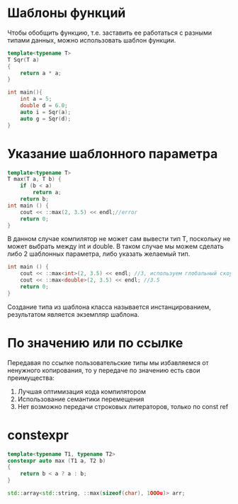 # Шаблоны функций
Чтобы обобщить функцию, т.е. заставить ее работаться с разными типами данных, можно использовать шаблон функции.

```cpp
template<typename T>
T Sqr(T a)
{
	return a * a;
}

int main(){
	int a = 5;
	double d = 6.0;
	auto i = Sqr(a);
	auto g = Sqr(d);
}
```

# Указание шаблонного параметра
```cpp
template<typename T>
T max(T a, T b) { 
	if (b < a) 
		return a; 
	return b; 
int main () { 
	cout << ::max(2, 3.5) << endl;//error 
	return 0; 
}
```

В данном случае компилятор не может сам вывести тип T, поскольку не может выбрать между int и double. В таком случае мы можем сделать либо 2 шаблонных параметра, либо указать желаемый тип.

```cpp
int main () { 
	cout << ::max<int>(2, 3.5) << endl; //3, используем глобальный скоуп :: поскольку в стандартной библиотеке уже есть функция max
	cout << ::max<double>(2, 3.5) << endl; //3.5
	return 0; 
}
```

Создание типа из шаблона класса называется инстанцированием, результатом является экземпляр шаблона.

# По значению или по ссылке
Передавая по ссылке пользовательские типы мы избавляемся от ненужного копирования, то у передаче по значению есть свои преимущества:
1. Лучшая оптимизация кода компилятором
2. Использование семантики перемещения
3. Нет возможно передачи строковых литераторов, только по const ref


# constexpr
```cpp
template<typename T1, typename T2>
constexpr auto max (T1 a, T2 b)
{
	return b < a ? a : b;
}

std::array<std::string, ::max(sizeof(char), 1OOOu)> arr;
```



